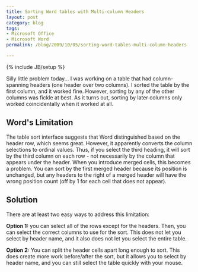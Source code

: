 ```yaml
---
title: Sorting Word tables with Multi-column Headers
layout: post
category: blog
tags:
- Microsoft Office
- Microsoft Word
permalink: /blog/2009/10/05/sorting-word-tables-multi-column-headers

---
```

{% include JB/setup %}
<div id="node-58" class="node node-blog node-promoted">
  <div class="content clearfix">
    <div class="field field-name-body field-type-text-with-summary field-label-hidden"><div class="field-items"><div class="field-item even"><p>Silly little problem today... I was working on a table that had column-spanning headers (one header over two columns). I sorted the table by the first column, and it worked fine. However, sorting by any of the other columns was fickle at best. As it turns out, sorting by later columns only worked coincidentally when it worked at all.</p>
<h2>Word's Limitation</h2>
<p>The table sort interface suggests that Word distinguished based on the header row, which seems great. However, it apparently converts the column selections to ordinal values. Thus, if you select the third heading, it will sort by the third column on each row - not necessarily by the column that appears under the header. When you introduce merged cells, this becomes a problem. You can sort by the first merged header because its position is unchanged, but any headers to the right of a merged header will have the wrong position count (off by 1 for each cell that does not appear).</p>
<h2>Solution</h2>
<p>There are at least two easy ways to address this limitation:</p>
<p><strong>Option 1:</strong> you can select all of the rows except for the headers. Then, you can select the correct columns to use for the sort. This does not let you select by header name, and it also does not let you select the entire table.</p>
<p><strong>Option 2:</strong> You can split the header cells apart long enough to sort. This does create more work before/after the sort, but it allows you to select by header name, and you can still select the table quickly with your mouse.</p></div></div></div>  </div>
</div>
